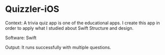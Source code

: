 # Quizzler-iOS

Context: A trivia quiz app is one of the educational apps. I create this app in order to apply what I studied about Swift Structure and design.

Software: Swift

Output: It runs successfully with multiple questions.
